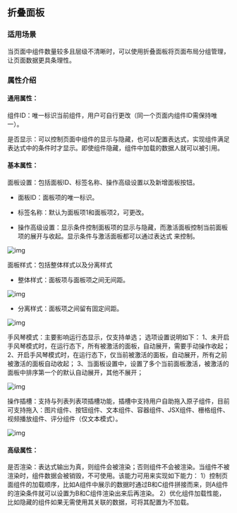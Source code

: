 ## 折叠面板

### **适用场景**

当页面中组件数量较多且层级不清晰时，可以使用折叠面板将页面布局分组管理，让页面数据更具条理性。

### **属性介绍**

#### **通用属性：**

组件ID：唯一标识当前组件，用户可自行更改（同一个页面内组件ID需保持唯一）。

是否显示：可以控制页面中组件的显示与隐藏，也可以配置表达式，实现组件满足表达式中的条件时才显示。即使组件隐藏，组件中加载的数据人就可以被引用。

#### **基本属性：**

面板设置：包括面板ID、标签名称、操作高级设置以及新增面板按钮。

- 面板ID：面板项的唯一标识。


- 标签名称：默认为面板项1和面板项2，可更改。


- 操作高级设置：显示条件控制面板项的显示与隐藏，而激活面板控制当前面板项的展开与收起。显示条件与激活面板都可以通过表达式	来控制。


![img](https://qcloudimg.tencent-cloud.cn/raw/46c6f34afac4beac023fef349e875db3.png)

面板样式：包括整体样式以及分离样式

- 整体样式：面板项与面板项之间无间距。


![img](https://qcloudimg.tencent-cloud.cn/raw/828196ea39b2c53b6bb05a0a5ce9b864.png)

- 分离样式：面板项之间留有固定间距。


![img](https://qcloudimg.tencent-cloud.cn/raw/7e2bf9b667411b1226bb7a83aefaa2e7.png)

手风琴模式：主要影响运行态显示，仅支持单选；
选项设置说明如下：
1、未开启手风琴模式时，在运行态下，所有被激活的面板，自动展开，需要手动操作收起；
2、开启手风琴模式时，在运行态下，仅当前被激活的面板，自动展开，所有之前被激活的面板自动收起；
3、当面板设置中，设置了多个当前面板激活，被激活的面板中排序第一个的默认自动展开，其他不展开；

![img](https://qcloudimg.tencent-cloud.cn/raw/6b1f4470c0bda0ed189d22c26386f5de.png)

操作插槽：支持与列表列表项插槽功能，插槽中支持用户自助拖入原子组件，目前可支持拖入：图片组件、按钮组件、文本组件、容器组件、JSX组件、栅格组件、视频播放组件、评分组件（仅文本模式）。

![img](https://qcloudimg.tencent-cloud.cn/raw/1f3d1ec51bc439ff2a7c8d7ad2133e45.png)

#### **高级属性：**

是否渲染：表达式输出为真，则组件会被渲染；否则组件不会被渲染。当组件不被渲染时，组件数据会被销毁，不可使用。该能力可用来实现如下能力：
1）控制页面组件的加载顺序，比如A组件中展示的数据时通过B和C组件拼接而来，则A组件的渲染条件就可以设置为B和C组件渲染出来后再渲染。
2）优化组件加载性能，比如隐藏的组件如果无需使用其关联的数据，可将其配置为不加载。

